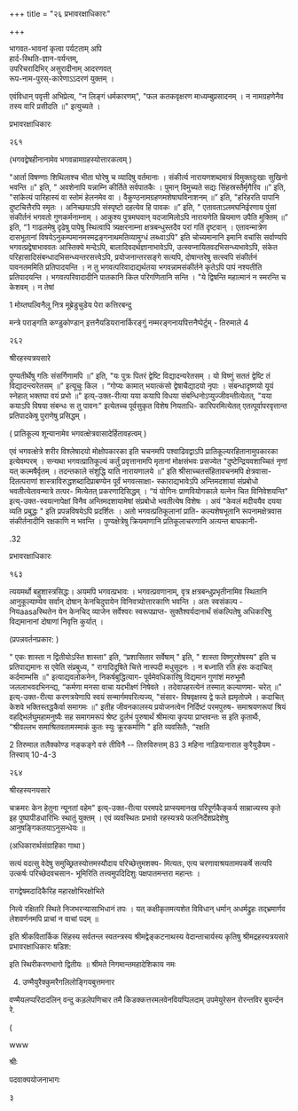 +++
title = "२६ प्रभावरक्षाधिकारः"

+++

भागवत-भावनां कृत्वा पर्यटताम् अपि  
हार्द-स्थिति-ज्ञान-पर्यन्तम्,  
उपरिचरादिभिर् असुरादीनाम् आदरणवत्  
रूप-नाम-पुरस्-कारेणाऽऽदरणं युक्तम् । 


एवंविधान् पवृत्ती अभिप्रेत्य, "न लिङ्गं धर्मकारणम्", "फल कतकवृक्षरण माध्यम्बुप्रसादनम् । न नामग्रहणेनैव तस्य वारि प्रसीदति ॥" इत्युच्यते । 

प्रभावरक्षाधिकारः 

२६१ 

(भगवद्वेषहीनानामेव भगवन्नामग्रहस्योत्तारकत्वम् ) 

"आर्ता विषण्णाः शिथिलाश्च भीता घोरेषु च व्यादिषु वर्तमानाः । संकीर्त्य नारायणशब्दमात्रं विमुक्तदुःखाः सुखिनो भवन्ति ॥" इति, " अवशेनापि यन्नाम्नि कीर्तिते सर्वपातकैः । पुमान् विमुच्यते सद्यः सिंहस्रस्तैर्मृगैरिव ॥” इति, "सांकेत्यं पारिहास्यं वा स्तोमं हेलनमेव वा । वैकुण्ठनामग्रहणमशेषाघविनाशनम् ॥” इति, "हरिहरति पापानि दुष्टचित्तैरपि स्मृतः । अनिच्छयाऽपि संस्पृष्टो दहत्येव हि पावकः ॥” इति, " एतावताऽलमघनिईरणाय पुंसां संकीर्तनं भगवतो गुणकर्मनाम्नाम् । आकुश्य पुत्रमघवान् यदजामिलोऽपि नारायणेति म्रियमाण उपैति मुक्तिम् ॥” इति, “1 गाढलमेषु दृढेषु पापेषु स्थित्वापि त्र्यक्षरनाम्ना क्षत्रबन्धुस्तदैव परां गतिं दृष्टवान् । एतावन्मात्रेण दासभूतानां विषयेऽनुकम्पमानमस्मद्रङ्गनाथमतिव्यामुग्धं लब्ध्वाऽपि" इति चोच्यमानानि इमानि वचांसि सर्वाण्यपि भगवत्प्रद्वेषाभाववतः आस्तिक्ये मन्देऽपि, बालादिवदर्थज्ञानाभावेऽपि, उत्स्वप्नायितवदभिसन्ध्यभावेऽपि, संकेत परिहासादिसंबन्धादभिसन्ध्यन्तरसत्त्वेऽपि, प्रयोजनान्तरसङ्गे सत्यपि, दोषान्तरेषु सत्स्वपि संकीर्तनं पावनतममिति प्रतिपादयन्ति । न तु भगवत्परिवादाद्यर्थतया भगवन्नामसंकीर्तने कृतेऽपि पापं नश्यतीति प्रतिपादयन्ति । भगवत्परिवादादीनि पातकानि किल परिगणितानि सन्ति । "ये द्विषन्ति महात्मानं न स्मरन्ति च केशवम् । न तेषां 

1 मोय्तघल्विनैलू नित्र मूब्रेडुचुडेय पेरा कत्तिरबन्दु 

मन्त्रे पराङ्गति कण्डुकोण्डान् इत्तनैयडियरानार्किरङ्गुं नम्मरङ्गनायपित्तनैप्पेर्टुम् - तिरुमाले 4 

२६२ 

श्रीरहस्यत्रयसारे 

पुण्यतीर्थेषु गतिः संसर्गिणामपि ॥” इति, "यः पुत्रः पितरं द्वेष्टि विद्यादन्यरेतसम् । यो विष्णुं सततं द्वेष्टि तं विद्यादन्त्यरेतसम् ॥” इत्यूचुः किल । “गोप्यः कामात् भयात्कंसो द्वेषाचैद्यादयो नृपाः । संबन्धादृष्णयो यूयं स्नेहात् भक्तघा वयं प्रभो ॥" इत्य्-उक्त-रीत्या यया कयापि विधया संबन्धिनोऽप्युज्जीवन्तीत्येतत्, "यया कयाऽपि विषया संबन्धः स तु पावनः" इत्येतच्च पूर्वसुकृत विशेष नियताधि- कारिपरमित्येतत् एतत्पूर्वापरवृत्तान्त प्रतिपादकेषु पुराणेषु प्रसिद्धम् । 

( प्रातिकूल्य शून्यानामेव भगवत्क्षेत्रवासादेर्हितावहत्वम् ) 

एवं भगवत्क्षेत्रे शरीर विश्लेषादयो मोक्षोपकारका इति चचनमपि पश्वाढिवद्वाऽपि प्रातिकूल्यरहितानामुपकारका इत्येवम्परम् । सन्यथा भगवत्प्रातिकूल्यं कर्तुं प्रवृत्तानामपि मृतानां मोक्षसंभवः प्रसज्येत "दुष्टेन्द्रियवशाच्चितं नृणां यत् कल्मषैर्वृतम् । तदन्तकाले संशुद्धि याति नारायणालये ॥” इति श्रीसाच्चतसंहितावचनमपि क्षेत्रवासा- दितत्पराणां शास्त्राविरुद्धशब्दादिप्राबण्येन पूर्वं भगवत्साक्षा- स्काराद्यभावेऽपि अन्तिमदशायां संप्रबोधो भवतीत्येतावन्मात्रे तत्पर- मित्येतत् प्रकरणादिसिद्धम् । “यं योगिनः प्राणवियोगकाले यत्नेन चित विनिवेशयन्ति" इत्य्-उक्त-स्वयत्नापेक्षां विनैव अन्तिमदशायामेषां संप्रबोधो भवतीत्येष विशेषः । अयं "केवलं मदीययैव दयया व्यति प्रबुद्धः " इति प्रपन्नविषयेऽपि प्रदर्शितः । अतो भगवत्प्रतिकूलानां प्राति- कल्यशेषभूतानि रूपनामक्षेत्रवास संकीर्तनादीनि रक्षकाणि न भवन्ति । पुण्यक्षेत्रेषु क्रियमाणानि प्रतिकूलाचरणानि अत्यन्त बाघकानी- 

.32 

प्रभावरक्षाधिकारः 

१६३ 

त्ययमर्थो बहुशास्त्रसिद्धः। अयमपि भगवत्प्रभावः । भगवत्प्रवणानाम्, वृत्र क्षत्रबन्धुप्रभृतीनामिव स्थितानि आनुकूल्याम्येव सर्वान् दोषान् केनचिदुपायेन विनिवत्र्योत्तारकाणि भवन्ति । अतः स्वसंकल्प - नियaasaस्थितेन येन केनचिद् व्याजेन सर्वेश्वरः स्वरूपप्राप्त- सुक्तैश्वर्यदानार्थं संकल्पितेषु अधिकारिषु विद्यमानानां दोषाणां निवृत्ति कुर्यात् । 

(प्रपन्नवर्तनप्रकार: ) 

" एकः शास्ता न द्वितीयोऽस्ति शास्ता" इति, “प्रशासितार सर्वेषाम् " इति, " शास्ता विष्णुरशेषस्य" इति च प्रतिपाद्यमानः स एवेति संप्रबुध्य, " रागादिदूषिते चित्ते नास्पदी मधुसूदनः । न बध्नाति रति हंसः कदाचित् कर्दमाम्भसि ॥" इत्याद्यवलोकनेन, निकर्षबुद्धित्याग- पूर्वमेवधिकारिषु विद्यमान गुणांशं मरुभूमौ जललाभवदभिनन्द्य, “कर्मणा मनसा वाचा यदभीक्ष्णं निषेवते । तदेवापहरत्येनं तस्मात् कल्याणमा- चरेत् ॥" इत्य्-उक्त-रीत्या करणत्रयेणापि स्वयं सन्मार्गमपरित्यज्य, "संसार- विषवृक्षस्य द्वे फले ह्यमृतोपमे । कदाचित् केशवे भक्तिस्तद्धकैर्वा समागमः ॥" इतीह जीवनकालस्य प्रयोजनत्वेन निर्दिष्टं परमपुरुष- समाश्रयणरूपां श्रियं वहद्भिर्लघुमहामनुष्यैः सह समागमरूपं श्रेष्ट दुर्लभं पुरुषार्थं श्रीमत्या कृपया प्राप्तवन्तः स इति कृतार्थैः, “श्रीवल्लभ समाश्रितवतामस्माकं कुतः स्युः क्रूरकर्माणि " इति व्यवसितैः, “रक्षति 

2 तिरुमाल तलैक्कोण्ड नङ्कङ्गे वरुं तीविनै -- तिरुविरुत्तम् 83 3 महिना नाड़ियानाराल कुरैयुडैयम - तिस्वाय् 10-4-3 

२६४ 

श्रीरहस्यनयसारे 

चक्रमरः केन हेतुना न्यूनतां वहेम" इत्य्-उक्त-रीत्या परमपदे प्राप्स्यमानख परिपूर्णकैङ्कर्य साम्राज्यस्य कृते इह पुष्पापीडधारिभिः स्थातुं युक्तम् । एवं व्यवस्थितः प्रभावो रहस्यत्रये फलनिर्देशप्रदेशेषु आनुषङ्गिकतयाऽनुसन्धेयः ॥ 

(अधिकारार्थसंग्राहिका गाथा ) 

सत्यं वदत्सु वेदेषु समुच्छ्रितस्योत्तमस्यौदाय परिच्छेत्तुमशक्य- मित्यतः, एत्य चरणावाश्रयतामपकर्षे सत्यपि उत्कर्षः परिच्छेदवचसान- भूमिरिति तत्त्वमुपदिदिशुः पक्षपातमन्तरा महान्तः । 

रागद्वेषमदादिकैरिह महारक्षोभिरक्षोभिते 

नित्ये रक्षितरि स्थिते निजभरन्यासाभिधानं तपः । यत् कक्षीकृतमत्यशेत विविधान् धर्मान् अधर्मद्रुहः तद्भ्रमार्णव लेशवर्णनमपि प्राचां न वाचां पदम् ॥ 

इति श्रीकवितार्किक सिंहस्य सर्वतन्ल स्वतन्त्रस्य श्रीमद्वेङ्कटनाथस्य वेदान्ताचार्यस्य कृतिषु श्रीमद्रहस्यत्रयसारे प्रभावरक्षाधिकारः षडिश: 

इति स्थिरीकरणभागो द्वितीयः ॥ श्रीमते निगमान्तमहादेशिकाय नमः 

4. उण्मैयुरैक्कुमरैगलिलोङ्गियबुत्तमनार 

वण्मैयलप्परिदादलिन् वन्दु कड़लेपणिचार तमै किडक्कत्तरमलवेनवियप्पिलदाम् उपमेयुरेसन रोरन्तविर बुयर्न्दन रे. 

( 

www 

श्रीः 

पदवाक्ययोजनाभागः 

३ 
